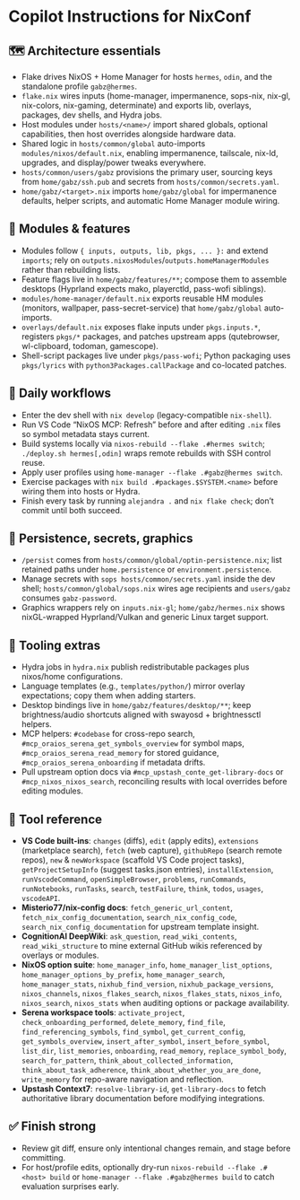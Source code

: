# Copilot Instructions for NixConf

## 🗺️ Architecture essentials

- Flake drives NixOS + Home Manager for hosts `hermes`, `odin`, and the standalone profile `gabz@hermes`.
- `flake.nix` wires inputs (home-manager, impermanence, sops-nix, nix-gl, nix-colors, nix-gaming, determinate) and exports lib, overlays, packages, dev shells, and Hydra jobs.
- Host modules under `hosts/<name>/` import shared globals, optional capabilities, then host overrides alongside hardware data.
- Shared logic in `hosts/common/global` auto-imports `modules/nixos/default.nix`, enabling impermanence, tailscale, nix-ld, upgrades, and display/power tweaks everywhere.
- `hosts/common/users/gabz` provisions the primary user, sourcing keys from `home/gabz/ssh.pub` and secrets from `hosts/common/secrets.yaml`.
- `home/gabz/<target>.nix` imports `home/gabz/global` for impermanence defaults, helper scripts, and automatic Home Manager module wiring.

## 🧩 Modules & features

- Modules follow `{ inputs, outputs, lib, pkgs, ... }:` and extend `imports`; rely on `outputs.nixosModules`/`outputs.homeManagerModules` rather than rebuilding lists.
- Feature flags live in `home/gabz/features/**`; compose them to assemble desktops (Hyprland expects mako, playerctld, pass-wofi siblings).
- `modules/home-manager/default.nix` exports reusable HM modules (monitors, wallpaper, pass-secret-service) that `home/gabz/global` auto-imports.
- `overlays/default.nix` exposes flake inputs under `pkgs.inputs.*`, registers `pkgs/*` packages, and patches upstream apps (qutebrowser, wl-clipboard, todoman, gamescope).
- Shell-script packages live under `pkgs/pass-wofi`; Python packaging uses `pkgs/lyrics` with `python3Packages.callPackage` and co-located patches.

## 🚀 Daily workflows

- Enter the dev shell with `nix develop` (legacy-compatible `nix-shell`).
- Run VS Code “NixOS MCP: Refresh” before and after editing `.nix` files so symbol metadata stays current.
- Build systems locally via `nixos-rebuild --flake .#hermes switch`; `./deploy.sh hermes[,odin]` wraps remote rebuilds with SSH control reuse.
- Apply user profiles using `home-manager --flake .#gabz@hermes switch`.
- Exercise packages with `nix build .#packages.$SYSTEM.<name>` before wiring them into hosts or Hydra.
- Finish every task by running `alejandra .` and `nix flake check`; don’t commit until both succeed.

## 🔐 Persistence, secrets, graphics

- `/persist` comes from `hosts/common/global/optin-persistence.nix`; list retained paths under `home.persistence` or `environment.persistence`.
- Manage secrets with `sops hosts/common/secrets.yaml` inside the dev shell; `hosts/common/global/sops.nix` wires age recipients and `users/gabz` consumes `gabz-password`.
- Graphics wrappers rely on `inputs.nix-gl`; `home/gabz/hermes.nix` shows nixGL-wrapped Hyprland/Vulkan and generic Linux target support.

## 🧭 Tooling extras

- Hydra jobs in `hydra.nix` publish redistributable packages plus nixos/home configurations.
- Language templates (e.g., `templates/python/`) mirror overlay expectations; copy them when adding starters.
- Desktop bindings live in `home/gabz/features/desktop/**`; keep brightness/audio shortcuts aligned with swayosd + brightnessctl helpers.
- MCP helpers: `#codebase` for cross-repo search, `#mcp_oraios_serena_get_symbols_overview` for symbol maps, `#mcp_oraios_serena_read_memory` for stored guidance, `#mcp_oraios_serena_onboarding` if metadata drifts.
- Pull upstream option docs via `#mcp_upstash_conte_get-library-docs` or `#mcp_nixos_nixos_search`, reconciling results with local overrides before editing modules.

## 🧰 Tool reference

- **VS Code built-ins**: `changes` (diffs), `edit` (apply edits), `extensions` (marketplace search), `fetch` (web capture), `githubRepo` (search remote repos), `new` & `newWorkspace` (scaffold VS Code project tasks), `getProjectSetupInfo` (suggest tasks.json entries), `installExtension`, `runVscodeCommand`, `openSimpleBrowser`, `problems`, `runCommands`, `runNotebooks`, `runTasks`, `search`, `testFailure`, `think`, `todos`, `usages`, `vscodeAPI`.
- **Misterio77/nix-config docs**: `fetch_generic_url_content`, `fetch_nix_config_documentation`, `search_nix_config_code`, `search_nix_config_documentation` for upstream template insight.
- **CognitionAI DeepWiki**: `ask_question`, `read_wiki_contents`, `read_wiki_structure` to mine external GitHub wikis referenced by overlays or modules.
- **NixOS option suite**: `home_manager_info`, `home_manager_list_options`, `home_manager_options_by_prefix`, `home_manager_search`, `home_manager_stats`, `nixhub_find_version`, `nixhub_package_versions`, `nixos_channels`, `nixos_flakes_search`, `nixos_flakes_stats`, `nixos_info`, `nixos_search`, `nixos_stats` when auditing options or package availability.
- **Serena workspace tools**: `activate_project`, `check_onboarding_performed`, `delete_memory`, `find_file`, `find_referencing_symbols`, `find_symbol`, `get_current_config`, `get_symbols_overview`, `insert_after_symbol`, `insert_before_symbol`, `list_dir`, `list_memories`, `onboarding`, `read_memory`, `replace_symbol_body`, `search_for_pattern`, `think_about_collected_information`, `think_about_task_adherence`, `think_about_whether_you_are_done`, `write_memory` for repo-aware navigation and reflection.
- **Upstash Context7**: `resolve-library-id`, `get-library-docs` to fetch authoritative library documentation before modifying integrations.

## ✅ Finish strong

- Review git diff, ensure only intentional changes remain, and stage before committing.
- For host/profile edits, optionally dry-run `nixos-rebuild --flake .#<host> build` or `home-manager --flake .#gabz@hermes build` to catch evaluation surprises early.
